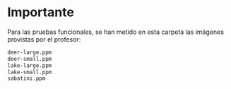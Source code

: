 # Importante
Para las pruebas funcionales, se han metido en esta
carpeta las imágenes provistas por el profesor:
```bash
deer-large.ppm
deer-small.ppm
lake-large.ppm
lake-small.ppm
sabatini.ppm
```